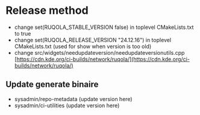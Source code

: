 # Release method

- change set(RUQOLA_STABLE_VERSION false) in toplevel CMakeLists.txt to true
- change set(RUQOLA_RELEASE_VERSION "24.12.16") in toplevel CMakeLists.txt
  (used for show when version is too old)
- change src/widgets/needupdateversion/needupdateversionutils.cpp
  [https://cdn.kde.org/ci-builds/network/ruqola/](https://cdn.kde.org/ci-builds/network/ruqola/)

## Update generate binaire

- sysadmin/repo-metadata (update version here)
- sysadmin/ci-utilities (update version here)
